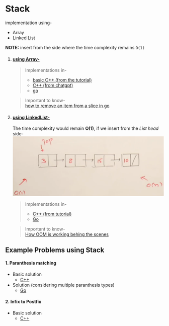 # Stack
implementation using-
- Array
- Linked List

**NOTE:** insert from the side where the time complexity remains `O(1)`

1. #### <u>using Array- </u> 
    > Implementations in-
    >- [basic C++ (from the tutorial)](./codes/stack.cpp)
    >- [C++ (from chatgpt)](./codes/stack_chatgpt.cpp)  
    >- [go](./codes/stack.go)

    > Important to know-  
    > [how to remove an item from a slice in go](./importants/remvoingFromSlice.go)
    
    
2. #### <u> using LinkedList-</u>  
    The time complexity would remain **O(1)**, if we insert from the *List head* side-
    <img src="./img resources/stackUsingLL.png">

    > Implementations in-
    >- [C++ (from tutorial)](./codes/stack_usingLL.cpp)
    >- [Go](./codes/stack_usingLL.go)

    > Important to know-  
    > [How OOM is working behing the scenes](./importants/oomKiller.md)

## Example Problems using Stack

#### 1. Paranthesis matching
- Basic solution
    - [C++](./codes/problem_solution/basicParanthesis.cpp)
- Solution (considering multiple paranthesis types)
    - [Go](./codes/problem_solution/paranthesis_multipleTypes.go)

#### 2. Infix to Postfix
- Basic solution
    - [C++](./codes/problem_solution/toPostfix.cpp)